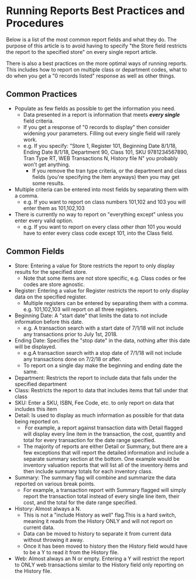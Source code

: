 # Running Reports Best Practices and Procedures

<PageHeader >

Below is a list of the most common report fields and what they do. The purpose of this article is to avoid having to specify "the Store field restricts the report to the specified store" on every single report article.

There is also a best practices on the more optimal ways of running reports. This includes how to report on multiple class or department codes, what to do when you get a "0 records listed" response as well as other things.

## Common Practices

- Populate as few fields as possible to get the information you need.
    - Data presented in a report is information that meets **_every single_** field criteria.
    - If you get a response of "0 records to display" then consider widening your parameters. Filling out every single field will rarely work.
    - e.g. If you specify: "Store 1, Register 101, Beginning Date 8/1/18, Ending Date 8/1/18, Department 90, Class 101, SKU 9781234567890, Tran Type RT, WEB Transactions N, History file N" you probably won't get anything.
        - If you remove the tran type criteria, or the department and class fields (you're specifying the item anyways) then you may get some results.
- Multiple criteria can be entered into most fields by separating them with a comma.
    - e.g. If you want to report on class numbers 101,102 and 103 you will enter them as 101,102,103
- There is currently no way to report on "everything except" unless you enter every valid option.
    - e.g. If you want to report on every class _other than_ 101 you would have to enter every class code except 101, into the Class field.

## Common Fields

- Store: Entering a value for Store restricts the report to only display results for the specified store.
    - Note that some items are not store specific, e.g. Class codes or fee codes are store agnostic.
- Register: Entering a value for Register restricts the report to only display data on the specified register.
    - Multiple registers can be entered by separating them with a comma. e.g. 101,102,103 will report on all three registers.
- Beginning Date: A "start date" that limits the data to not include information before this date.
    - e.g. A transaction search with a start date of 7/1/18 will not include any transactions prior to July 1st, 2018.
- Ending Date: Specifies the "stop date" in the data, nothing after this date will be displayed.
    - e.g.A transaction search with a stop date of 7/1/18 will not include any transactions done on 7/2/18 or after.
    - To report on a single day make the beginning and ending date the same.
- Department: Restricts the report to include data that falls under the specified department
- Class: Restricts the report to data that includes items that fall under that class
- SKU: Enter a SKU, ISBN, Fee Code, etc. to only report on data that includes this item
- Detail: Is used to display as much information as possible for that data being reported on.
    -  For example, a report against transaction data with Detail flagged will display every line item in the transaction, the cost, quantity and total for every transaction for the date range specified.
    - The majority of reports are either Detail or Summary, but there are a few exceptions that will report the detailed information and include a separate summary section at the bottom. One example would be inventory valuation reports that will list all of the inventory items and then include summary totals for each inventory class.
- Summary: The summary flag will combine and summarize the data reported on various break points.
    - For example, a transaction report with Summary flagged will simply report the transaction total instead of every single line item, their cost, and the total for the date range specified.
- History: Almost always a N.
    - This is not a "include History as well" flag.This is a hard switch, meaning it reads from the History ONLY and will not report on current data.
    - Data can be moved to history to separate it from current data without throwing it away.
    - Once it has been moved to history then the History field would have to be a Y to read it from the History file.
- Web: Almost always an N or empty. Entering a Y will restrict the report to ONLY web transactions similar to the History field only reporting on the History file.

<PageFooter />
